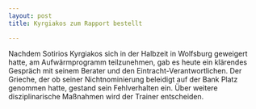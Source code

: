 ```yaml
---
layout: post
title: Kyrgiakos zum Rapport bestellt

---
```


Nachdem Sotirios Kyrgiakos sich in der Halbzeit in Wolfsburg geweigert hatte, am Aufwärmprogramm teilzunehmen, gab es heute ein klärendes Gespräch mit seinem Berater und den Eintracht-Verantwortlichen. Der Grieche, der ob seiner Nichtnominierung beleidigt auf der Bank Platz genommen hatte, gestand sein Fehlverhalten ein. Über weitere disziplinarische Maßnahmen wird der Trainer entscheiden.


